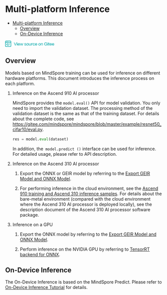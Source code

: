 # Multi-platform Inference

<!-- TOC -->

- [Multi-platform Inference](#multi-platform-inference)
    - [Overview](#overview)
    - [On-Device Inference](#on-device-inference)

<!-- /TOC -->

<a href="https://gitee.com/mindspore/docs/blob/master/tutorials/source_en/advanced_use/multi_platform_inference.md" target="_blank"><img src="../_static/logo_source.png"></a>

## Overview

Models based on MindSpore training can be used for inference on different hardware platforms. This document introduces the inference process on each platform.

1. Inference on the Ascend 910 AI processor

   MindSpore provides the `model.eval()` API for model validation. You only need to import the validation dataset. The processing method of the validation dataset is the same as that of the training dataset. For details about the complete code, see <https://gitee.com/mindspore/mindspore/blob/master/example/resnet50_cifar10/eval.py>.

   ```python
   res = model.eval(dataset)
   ```
   
   In addition, the` model.predict ()` interface can be used for inference. For detailed usage, please refer to API description.

2. Inference on the Ascend 310 AI processor

   1. Export the ONNX or GEIR model by referring to the [Export GEIR Model and ONNX Model](https://www.mindspore.cn/tutorial/en/master/use/saving_and_loading_model_parameters.html#geironnx).

   2. For performing inference in the cloud environment, see the [Ascend 910 training and Ascend 310 inference samples](https://support.huaweicloud.com/bestpractice-modelarts/modelarts_10_0026.html). For details about the bare-metal environment (compared with the cloud environment where the Ascend 310 AI processor is deployed locally), see the description document of the Ascend 310 AI processor software package.

3. Inference on a GPU

   1. Export the ONNX model by referring to the [Export GEIR Model and ONNX Model](https://www.mindspore.cn/tutorial/en/master/use/saving_and_loading_model_parameters.html#geironnx).

   2. Perform inference on the NVIDIA GPU by referring to [TensorRT backend for ONNX](https://github.com/onnx/onnx-tensorrt).

## On-Device Inference

The On-Device Inference is based on the MindSpore Predict. Please refer to [On-Device Inference Tutorial](https://www.mindspore.cn/tutorial/en/master/advanced_use/on_device_inference.html) for details.
